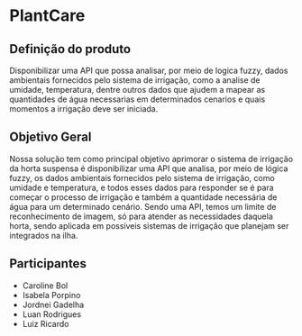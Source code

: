 # PlantCare

## Definição do produto

Disponibilizar uma API que possa analisar, por meio de logica fuzzy, dados ambientais fornecidos pelo sistema de irrigação, como a analise de umidade, temperatura, dentre outros dados que ajudem a mapear as quantidades de água necessarias em determinados cenarios e quais momentos a irrigação deve ser iniciada.

## Objetivo Geral

Nossa solução tem como principal objetivo aprimorar o sistema de irrigação da horta suspensa é disponibilizar uma API que analisa, por meio de lógica fuzzy, os dados ambientais fornecidos pelo sistema de irrigação, como umidade e temperatura, e todos esses dados para responder se é para começar o processo de irrigação e também a quantidade necessária de água para um determinado cenário. Sendo uma API, temos um limite de reconhecimento de imagem, só para atender as necessidades daquela horta, sendo aplicada em possíveis sistemas de irrigação que planejam ser integrados na ilha.

## Participantes

- Caroline Bol
- Isabela Porpino 
- Jordnei Gadelha
- Luan Rodrigues
- Luiz Ricardo
